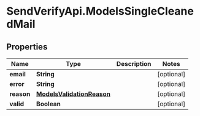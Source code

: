 # SendVerifyApi.ModelsSingleCleanedMail

## Properties
Name | Type | Description | Notes
------------ | ------------- | ------------- | -------------
**email** | **String** |  | [optional] 
**error** | **String** |  | [optional] 
**reason** | [**ModelsValidationReason**](ModelsValidationReason.md) |  | [optional] 
**valid** | **Boolean** |  | [optional] 


